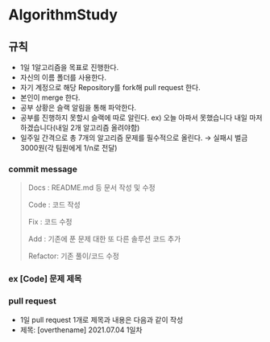 # AlgorithmStudy

## **규칙**

- 1일 1알고리즘을 목표로 진행한다.
- 자신의 이름 폴더를 사용한다.
- 자기 계정으로 해당 Repository를 fork해 pull request 한다.
- 본인이 merge 한다.
- 공부 상황은 슬랙 알림을 통해 파악한다.
- 공부를 진행하지 못할시 슬랙에 따로 알린다. ex) 오늘 아파서 못했습니다 내일 마저 하겠습니다(내일 2개 알고리즘 올려야함)
- 일주일 간격으로 총 7개의 알고리즘 문제를 필수적으로 올린다. → 실패시 벌금 3000원(각 팀원에게 1/n로 전달)

### **commit message**

> Docs : README.md 등 문서 작성 및 수정
>
>
> Code : 코드 작성
>
> Fix : 코드 수정
>
> Add : 기존에 푼 문제 대한 또 다른 솔루션 코드 추가
>
> Refactor: 기존 풀이/코드 수정
>

### **ex [Code] 문제 제목**

### **pull request**

- 1일 pull request 1개로 제목과 내용은 다음과 같이 작성
- 제목: [overthename] 2021.07.04 1일차


